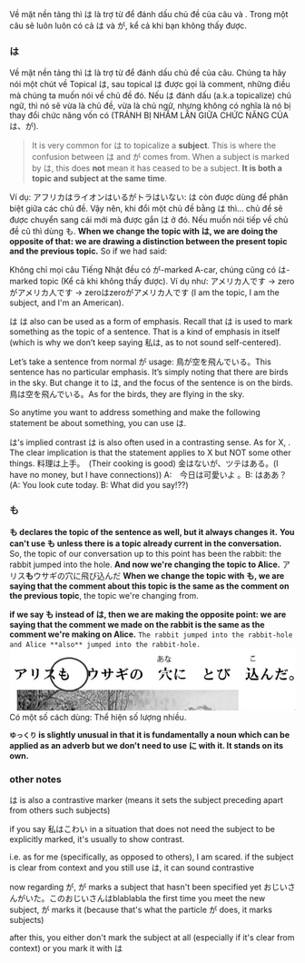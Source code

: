 Về mặt nền tảng thì は là trợ từ để đánh dấu chủ đề của câu và . Trong một câu sẽ luôn luôn có cả は và が, kể cả khi bạn không thấy được.

### は
Về mặt nền tảng thì は là trợ từ để đánh dấu chủ đề của câu. Chúng ta hãy nói một chút về Topical は, sau topical は được gọi là comment, những điều mà chúng ta muốn nói về chủ đề đó. Nếu は đánh dấu (a.k.a topicalize) chủ ngữ, thì nó sẽ vừa là chủ đề, vừa là chủ ngữ, nhưng không có nghĩa là nó bị thay đổi chức năng vốn có (TRÁNH BỊ NHẦM LẪN GIỮA CHỨC NĂNG CỦA は、が).

> It is very common for は to topicalize a **subject**. This is where the confusion between は and が comes from. When a subject is marked by は, this does **not** mean it has ceased to be a subject. **It is both a topic and subject at the same time**.

Ví dụ: アフリカはライオンはいるがトラはいない: は còn được dùng để phân biệt giữa các chủ đề. Vậy nên, khi đổi một chủ đề bằng は thì... chủ đề sẽ được chuyển sang cái mới mà được gắn は ở đó. Nếu muốn nói tiếp về chủ đề cũ thì dùng も. **When we change the topic with は, we are doing the opposite of that: we are drawing a distinction between the present topic and the previous topic.** So if we had said:

Không chỉ mọi câu Tiếng Nhật đều có が-marked A-car, chúng cũng có は-marked topic (Kể cả khi không thấy được). Ví dụ như: アメリカ人です -> zeroがアメリカ人です -> zeroはzeroがアメリカ人です (I am the topic, I am the subject, and I'm an American).

は
は also can be used as a form of emphasis. Recall that は is used to mark something as the topic of a sentence. That is a kind of emphasis in itself (which is why we don’t keep saying 私は, as to not sound self-centered). 

Let’s take a sentence from normal が usage:
鳥が空を飛んでいる。This sentence has no particular emphasis. It’s simply noting that there are birds in the sky.
But change it to は, and the focus of the sentence is on the birds.
鳥は空を飛んでいる。As for the birds, they are flying in the sky. 

So anytime you want to address something and make the following statement be about something, you can use は. 

は’s implied contrast
は is also often used in a contrasting sense. As for X, <statement>. The clear implication is that the statement applies to X but NOT some other things.
料理は上手。　(Their cooking is good)
金はないが、ツテはある。(I have no money, but I have connections))
A:　今日は可愛いよ 。B: はああ？　(A: You look cute today. B: What did you say!??)

### も
**も declares the topic of the sentence as well, but it always changes it.** **You can't use も unless there is a topic already current in the conversation.** So, the topic of our conversation up to this point has been the rabbit: the rabbit jumped into the hole. **And now we're changing the topic to Alice.**
アリス**も**ウサギの穴に飛び込んだ
**When we change the topic with も, we are saying that the comment about this topic is the same as the comment on the previous topic**, the topic we're changing from. 

**if we say も instead of は, then we are making the opposite point: we are saying that the comment we made on the rabbit is the same as the comment we're making on Alice.**
`The rabbit jumped into the rabbit-hole and Alice **also** jumped into the rabbit-hole.`
![Pasted image 20250528155457.png](img/Pasted%20image%2020250528155457.png)
Có một số cách dùng: Thể hiện số lượng nhiều.

**`ゆっくり` is slightly unusual in that it is fundamentally a noun which can be applied as an adverb but we don't need to use に with it. It stands on its own.**


### other notes
は is also a contrastive marker (means it sets the subject preceding apart from others such subjects)

if you say 私はこわい in a situation that does not need the subject to be explicitly marked, it's usually to show contrast.

i.e. as for me (specifically, as opposed to others), I am scared. if the subject is clear from context and you still use は, it can sound contrastive

now regarding が, が marks a subject that hasn't been specified yet
おじいさんがいた。このおじいさんはblablabla
the first time you meet the new subject, が marks it (because that's what the particle が does, it marks subjects)

after this, you either don't mark the subject at all (especially if it's clear from context) or you mark it with は